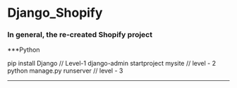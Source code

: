 # Django_Shopify
### In general, the re-created Shopify project
***Python

pip install Django  // Level-1
django-admin startproject mysite  // level - 2
python manage.py runserver // level - 3
***
